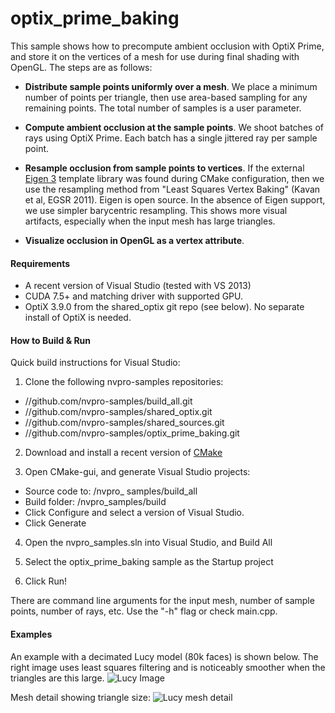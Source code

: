 
optix_prime_baking
==================

This sample shows how to precompute ambient occlusion with OptiX Prime, and store it on the
vertices of a mesh for use during final shading with OpenGL.  The steps are as follows:

  * **Distribute sample points uniformly over a mesh**. We place a minimum number of points per triangle, then use area-based sampling for any remaining points.  The total
  number of samples is a user parameter.

  * **Compute ambient occlusion at the sample points**.  We shoot batches of rays using OptiX Prime.  Each batch has a single jittered ray per sample point.

  * **Resample occlusion from sample points to vertices**.  If the external [Eigen 3](http://eigen.tuxfamily.org) template library was found during CMake configuration, then we use the 
  resampling method from "Least Squares Vertex Baking" (Kavan et al, EGSR 2011).  Eigen is open source.  In the absence of Eigen support, we use simpler barycentric resampling.  This shows more visual artifacts, especially when the input mesh has large triangles.

  * **Visualize occlusion in OpenGL as a vertex attribute**.

#### Requirements
  * A recent version of Visual Studio (tested with VS 2013)
  * CUDA 7.5+ and matching driver with supported GPU.
  * OptiX 3.9.0 from the shared_optix git repo (see below).  No separate install of OptiX is needed.

#### How to Build & Run

Quick build instructions for Visual Studio:

1) Clone the following nvpro-samples repositories:
  - //github.com/nvpro-samples/build_all.git
  - //github.com/nvpro-samples/shared_optix.git
  - //github.com/nvpro-samples/shared_sources.git
  - //github.com/nvpro-samples/optix_prime_baking.git

2) Download and install a recent version of [CMake](https://cmake.org)

3) Open CMake-gui, and generate Visual Studio projects:
  - Source code to: /nvpro_ samples/build_all
  - Build folder: /nvpro_samples/build
  - Click Configure and select a version of Visual Studio.
  - Click Generate

4) Open the nvpro_samples.sln into Visual Studio, and Build All

5) Select the optix_prime_baking sample as the Startup project

6) Click Run!

There are command line arguments for the input mesh, number of sample points, number of rays, etc.  Use the "-h" flag or
check main.cpp.
 
#### Examples

An example with a decimated Lucy model (80k faces) is shown below.  The right image uses least squares filtering and is noticeably smoother when the triangles are this large.
![Lucy Image](https://github.com/nvpro-samples/optix_prime_baking/blob/master/doc/lucy_least_squares_comparison.png)

Mesh detail showing triangle size: 
![Lucy mesh detail](https://github.com/nvpro-samples/optix_prime_baking/blob/master/doc/lucy_meshlab.png)
